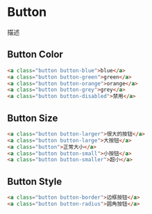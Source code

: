 # Button
描述

## Button Color

``` html
<a class="button button-blue">blue</a>
<a class="button button-green">green</a>
<a class="button button-orange">orange</a>
<a class="button button-grey">grey</a>
<a class="button button-disabled">禁用</a>
```

## Button Size
``` html
<a class="button button-larger">很大的按钮</a>
<a class="button button-large">大按钮</a>
<a class="button">正常大小</a>
<a class="button button-small">小按钮</a>
<a class="button button-smaller">超小</a>
```

## Button Style
``` html
<a class="button button-border">边框按钮</a>
<a class="button button-radius">圆角按钮</a>
```
